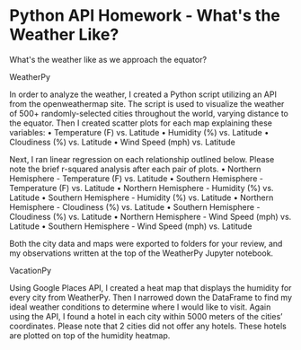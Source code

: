 # Python API Homework - What's the Weather Like?

What's the weather like as we approach the equator?

WeatherPy

In order to analyze the weather, I created a Python script utilizing an API from the openweathermap site. The script is used to visualize the weather of 500+ randomly-selected cities throughout the world, varying distance to the equator. Then I created scatter plots for each map explaining these variables:
•	Temperature (F) vs. Latitude
•	Humidity (%) vs. Latitude
•	Cloudiness (%) vs. Latitude
•	Wind Speed (mph) vs. Latitude

Next, I ran linear regression on each relationship outlined below. Please note the brief r-squared analysis after each pair of plots. 
•	Northern Hemisphere - Temperature (F) vs. Latitude
•	Southern Hemisphere - Temperature (F) vs. Latitude
•	Northern Hemisphere - Humidity (%) vs. Latitude
•	Southern Hemisphere - Humidity (%) vs. Latitude
•	Northern Hemisphere - Cloudiness (%) vs. Latitude
•	Southern Hemisphere - Cloudiness (%) vs. Latitude
•	Northern Hemisphere - Wind Speed (mph) vs. Latitude
•	Southern Hemisphere - Wind Speed (mph) vs. Latitude

Both the city data and maps were exported to folders for your review, and my observations written at the top of the WeatherPy Jupyter notebook. 

VacationPy

Using Google Places API, I created a heat map that displays the humidity for every city from WeatherPy. Then I narrowed down the DataFrame to find my ideal weather conditions to determine where I would like to visit. Again using the API, I found a hotel in each city within 5000 meters of the cities’ coordinates. Please note that 2 cities did not offer any hotels. These hotels are plotted on top of the humidity heatmap. 



